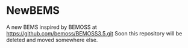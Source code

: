 # NewBEMS
A new BEMS inspired by BEMOSS at https://github.com/bemoss/BEMOSS3.5.git
Soon this repository will be deleted and moved somewhere else.
